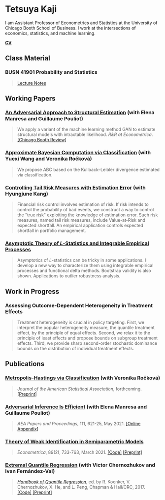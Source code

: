 # Tetsuya Kaji

I am Assistant Professor of Econometrics and Statistics at the University of Chicago Booth School of Business. I work at the intersections of economics, statistics, and machine learning.

[**CV**](https://kajitetsuya.github.io/cv.pdf)

## Class Material

### BUSN 41901 Probability and Statistics

> [Lecture Notes](https://kajitetsuya.github.io/41901notes.pdf)

## Working Papers

### [An Adversarial Approach to Structural Estimation](https://arxiv.org/abs/2007.06169) (with Elena Manresa and Guillaume Pouliot)

> We apply a variant of the machine learning method GAN to estimate structural models with intractable likelihood. _R&R at Econometrica_. [[Chicago Booth Review]](https://review.chicagobooth.edu/economics/2020/article/can-automated-art-forgers-become-economists)

### [Approximate Bayesian Computation via Classification](https://arxiv.org/abs/2111.11507) (with Yuexi Wang and Veronika Ročková)

> We propose ABC based on the Kullback–Leibler divergence estimated via classification.

### [Controlling Tail Risk Measures with Estimation Error](https://kajitetsuya.github.io/risk.pdf) (with Hyungjune Kang)

> Financial risk control involves estimation of risk. If risk intends to control the probability of bad events, we construct a way to control the "true risk" exploiting the knowledge of estimation error. Such risk measures, named tail risk measures, include Value-at-Risk and expected shortfall. An empirical application controls expected shortfall in portfolio management.

### [Asymptotic Theory of _L_-Statistics and Integrable Empirical Processes](https://arxiv.org/abs/1910.07572)

> Asymptotics of _L_-statistics can be tricky in some applications. I develop a new way to characterize them using integrable empirical processes and functional delta methods. Bootstrap validity is also shown. Applications to outlier robustness analysis.

## Work in Progress

### Assessing Outcome-Dependent Heterogeneity in Treatment Effects

> Treatment heterogeneity is crucial in policy targeting. First, we interpret the popular heterogeneity measure, the quantile treatment effect, by the principle of equal effects. Second, we relax it to the principle of least effects and propose bounds on subgroup treatment effects. Third, we provide sharp second-order stochastic dominance bounds on the distribution of individual treatment effects.

## Publications

### [Metropolis-Hastings via Classification](https://doi.org/10.1080/01621459.2022.2060836) (with Veronika Ročková)

> _Journal of the American Statistical Association_, forthcoming. [[Preprint]](https://arxiv.org/abs/2103.04177)

### [Adversarial Inference Is Efficient](https://www.aeaweb.org/articles?id=10.1257/pandp.20211037) (with Elena Manresa and Guillaume Pouliot)

> _AEA Papers and Proceedings_, 111, 621-25, May 2021. [[Online Appendix]](https://www.aeaweb.org/doi/10.1257/pandp.20211037.appx)

### [Theory of Weak Identification in Semiparametric Models](https://doi.org/10.3982/ECTA16413)

> _Econometrica_, 89(2), 733-763, March 2021. [[Code]](https://www.econometricsociety.org/content/supplement-theory-weak-identification-semiparametric-models) [[Preprint]](https://arxiv.org/abs/1908.10478)

### [Extremal Quantile Regression](https://www.taylorfrancis.com/chapters/edit/10.1201/9781315120256-18/extremal-quantile-regression-victor-chernozhukov-iv%C3%A1n-fern%C3%A1ndez-val-tetsuya-kaji) (with Victor Chernozhukov and Ivan Fernández-Val)

> [_Handbook of Quantile Regression_](https://www.crcpress.com/Handbook-of-Quantile-Regression/Koenker-Chernozhukov-He-Peng/p/book/9781498725286), ed. by R. Koenker, V. Chernozhukov, X. He, and L. Peng, Chapman & Hall/CRC, 2017. [[Code]](http://sites.bu.edu/ivanf/files/2016/12/EQR-handbook-code.zip) [[Preprint]](https://arxiv.org/abs/1612.06850)
